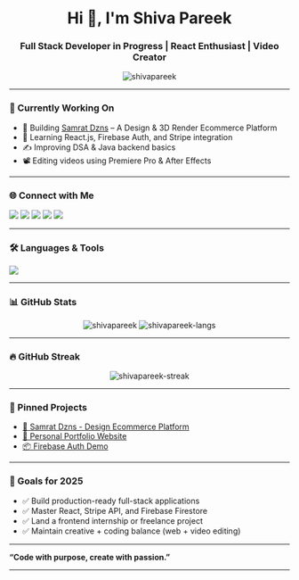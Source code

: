 <h1 align="center">Hi 👋, I'm Shiva Pareek</h1>
<h3 align="center">Full Stack Developer in Progress | React Enthusiast | Video Creator</h3>

<p align="center">
  <img src="https://komarev.com/ghpvc/?username=shivapareek&label=Profile%20views&color=0e75b6&style=flat" alt="shivapareek" />
</p>

---

### 💼 Currently Working On

- 🔨 Building [Samrat Dzns](#) – A Design & 3D Render Ecommerce Platform  
- 🌱 Learning React.js, Firebase Auth, and Stripe integration  
- ✍️ Improving DSA & Java backend basics  
- 📽️ Editing videos using Premiere Pro & After Effects

---

### 🌐 Connect with Me

<p align="left">
  <a href="https://linkedin.com/in/shivapareek" target="_blank"><img src="https://img.shields.io/badge/-LinkedIn-blue?style=flat-square&logo=linkedin" /></a>
  <a href="mailto:pareekshiva2004@gmail.com"><img src="https://img.shields.io/badge/-Email-red?style=flat-square&logo=gmail&logoColor=white" /></a>
  <a href="https://instagram.com/samrat_edition" target="_blank"><img src="https://img.shields.io/badge/-Instagram-E4405F?style=flat-square&logo=instagram&logoColor=white" /></a>
  <a href="https://github.com/shivapareek" target="_blank"><img src="https://img.shields.io/badge/-GitHub-black?style=flat-square&logo=github" /></a>
  <a href="https://shivapareek.github.io/shivaportfolio" target="_blank"><img src="https://img.shields.io/badge/-Portfolio-000?style=flat-square&logo=react&logoColor=white" /></a>
</p>

---

### 🛠️ Languages & Tools

<p>
  <img src="https://skillicons.dev/icons?i=js,html,css,react,tailwind,bootstrap,php,mysql,firebase,figma,ae,pr,github,vscode" />
</p>

---

### 📊 GitHub Stats

<p align="center">
  <img src="https://github-readme-stats.vercel.app/api?username=shivapareek&show_icons=true&theme=radical" alt="shivapareek" />
  <img src="https://github-readme-stats.vercel.app/api/top-langs/?username=shivapareek&layout=compact&theme=radical" alt="shivapareek-langs" />
</p>

---

### 🔥 GitHub Streak

<p align="center">
  <img src="https://github-readme-streak-stats.herokuapp.com/?user=shivapareek&theme=radical" alt="shivapareek-streak" />
</p>

---

### 📁 Pinned Projects

- [🔗 Samrat Dzns - Design Ecommerce Platform](#)
- [🎯 Personal Portfolio Website](https://shivapareek.github.io/shivaportfolio)
- [📦 Firebase Auth Demo](#)

---

### 🚀 Goals for 2025

- ✅ Build production-ready full-stack applications  
- ✅ Master React, Stripe API, and Firebase Firestore  
- ✅ Land a frontend internship or freelance project  
- ✅ Maintain creative + coding balance (web + video editing)

---

**“Code with purpose, create with passion.”**

---
